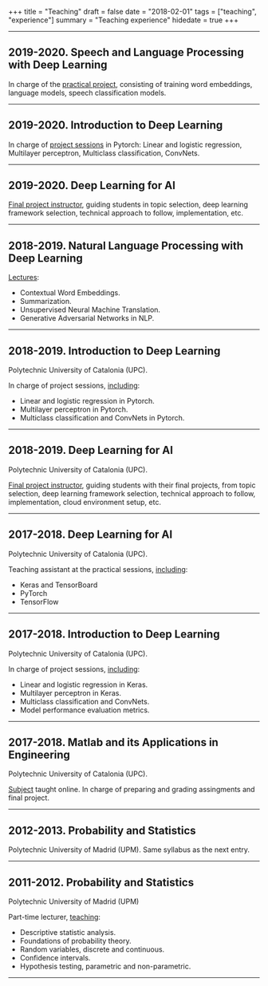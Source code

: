 +++
title = "Teaching"
draft = false
date = "2018-02-01"
tags = ["teaching", "experience"]
summary = "Teaching experience"
hidedate = true
+++


------------------------------------

2019-2020. Speech and Language Processing with Deep Learning
------------------------------------

In charge of the [practical project](https://www.upc.edu/content/master/guiadocent/pdf/ing/230623), consisting
of training word embeddings, language models, speech classification models.

------------------------------------

2019-2020. Introduction to Deep Learning
------------------------------------

In charge of [project sessions](https://telecombcn-dl.github.io/2019-idl/) in Pytorch: Linear
and logistic regression, Multilayer perceptron, Multiclass classification, ConvNets.

------------------------------------

2019-2020. Deep Learning for AI
------------------------------------

[Final project instructor](https://telecombcn-dl.github.io/dlai-2019/), guiding students in topic
selection, deep learning framework selection, technical approach to follow, implementation, etc. 

------------------------------------

2018-2019. Natural Language Processing with Deep Learning
------------------------------------

[Lectures](https://sites.google.com/view/dlnlp2019/):
* Contextual Word Embeddings.
* Summarization.
* Unsupervised Neural Machine Translation.
* Generative Adversarial Networks in NLP.

------------------------------------

2018-2019. Introduction to Deep Learning
------------------------------------
Polytechnic University of Catalonia (UPC).

In charge of project sessions, [including](https://telecombcn-dl.github.io/2019-idl):

* Linear and logistic regression in Pytorch.
* Multilayer perceptron in Pytorch.
* Multiclass classification and ConvNets in Pytorch.

------------------------------------

2018-2019. Deep Learning for AI
------------------------------------
Polytechnic University of Catalonia (UPC).

[Final project instructor](https://telecombcn-dl.github.io/2018-dlai/), guiding students
with their final projects, from topic selection, deep learning framework selection,
technical approach to follow, implementation, cloud environment setup, etc.


------------------------------------

2017-2018. Deep Learning for AI
------------------------------------
Polytechnic University of Catalonia (UPC).

Teaching assistant at the practical sessions, [including](https://telecombcn-dl.github.io/2017-dlai/):

* Keras and TensorBoard
* PyTorch
* TensorFlow


------------------------------------


2017-2018. Introduction to Deep Learning
------------------------------------
Polytechnic University of Catalonia (UPC).

In charge of project sessions, [including](https://telecombcn-dl.github.io/2018-idl):

* Linear and logistic regression in Keras.
* Multilayer perceptron in Keras.
* Multiclass classification and ConvNets.
* Model performance evaluation metrics.

------------------------------------

2017-2018. Matlab and its Applications in Engineering
------------------------------------
Polytechnic University of Catalonia (UPC).

[Subject](https://www.upc.edu/content/grau/guiadocent/pdf/cat/230206) taught online.
In charge of preparing and grading assingments and final project.

------------------------------------


2012-2013. Probability and Statistics
------------------------------------
Polytechnic University of Madrid (UPM). Same syllabus as the next entry.


------------------------------------


2011-2012. Probability and Statistics
------------------------------------
Polytechnic University of Madrid (UPM)

Part-time lecturer, [teaching](https://www.fi.upm.es/docs/estudios/grado/1499_2012-13-GUIA-Probabilidades%20y%20Estadistica%20I_1ersemestre.pdf):

* Descriptive statistic analysis.
* Foundations of probability theory.
* Random variables, discrete and continuous.
* Confidence intervals.
* Hypothesis testing, parametric and non-parametric.


------------------------------------

